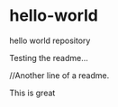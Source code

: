 # hello-world
hello world repository

Testing the readme...

//Another line of a readme.

This is great
